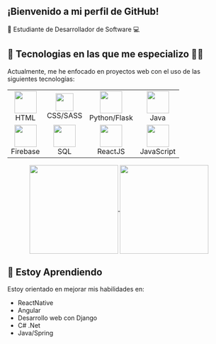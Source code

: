    
## ¡Bienvenido a mi perfil de GitHub! 
📒 Estudiante de Desarrollador de Software 💻


## 📝 Tecnologias en las que me especializo 👨‍💻 

Actualmente, me he enfocado en proyectos web con el uso de las siguientes tecnologías:
<div align='center'>
<table>
    <tbody>
        <tr>
            <td align="center" width="60">
                <img src="https://www.w3.org/html/logo/downloads/HTML5_Logo_512.png" width="50" height="auto">  <br>HTML 
            </td>
            <td align="center" width="60">
                <img src="https://upload.wikimedia.org/wikipedia/commons/d/d5/CSS3_logo_and_wordmark.svg" width="40" height="auto"><br>CSS/SASS
            </td>
            <td align="center" width="60">
                <img src="https://upload.wikimedia.org/wikipedia/commons/thumb/c/c3/Python-logo-notext.svg/1200px-Python-logo-notext.svg.png" width="50" height="auto">  <br>Python/Flask 
            </td>
            <td align="center" width="60">
                <img src="https://cdn-icons-png.flaticon.com/512/226/226777.png" width="50" height="auto"> <br>Java
            </td>
        </tr>
        <tr>
            <td align="center" width="60">
                <img src="https://www.gstatic.com/devrel-devsite/prod/v8710cb4731a368cb758d972abd8e9129d9a2b5cf087d107be78174bbc0c595e6/firebase/images/touchicon-180.png" width="50" height="auto"> <br>Firebase 
            </td>
            <td align="center" width="60">
                <img src="https://upload.wikimedia.org/wikipedia/commons/2/29/Postgresql_elephant.svg" width="50" height="auto"><br>SQL
            </td>
            <td align="center" width="60">
                <img src="https://upload.wikimedia.org/wikipedia/commons/a/a7/React-icon.svg" width="50" height="auto"> <br>ReactJS
            </td>
            <td align="center" width="60">
                <img src="https://upload.wikimedia.org/wikipedia/commons/9/99/Unofficial_JavaScript_logo_2.svg" width="50" height="auto"><br>JavaScript
            </td>
        </tr>
    </tbody>
</table>

<a href="https://github.com/Tomasxwav/github-stats](https://github-readme-stats.vercel.app/api?username=Tomaswwav)">
  <img height=200 align="center" src="https://github.com/Tonasxwav/github-readme-stats" />
</a>
<a href="https://github.com/Tomasxwav/convoychat">
  <img height=200 align="center" src="https://github-readme-stats.vercel.app/api/top-langs?username=Tomasxwav&layout=compact&langs_count=8&card_width=320" />
</a>
</div>


## 🌱 Estoy Aprendiendo

Estoy orientado en mejorar mis habilidades en:

- ReactNative
- Angular
- Desarrollo web con Django
- C# .Net
- Java/Spring



